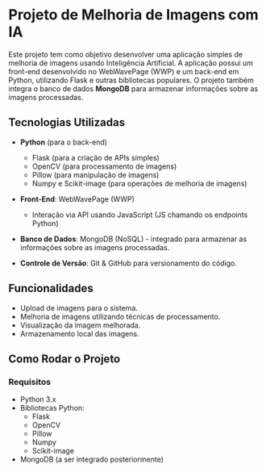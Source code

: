 # Projeto de Melhoria de Imagens com IA

Este projeto tem como objetivo desenvolver uma aplicação simples de melhoria de imagens usando Inteligência Artificial. A aplicação possui um front-end desenvolvido no WebWavePage (WWP) e um back-end em Python, utilizando Flask e outras bibliotecas populares. O projeto também integra o banco de dados **MongoDB** para armazenar informações sobre as imagens processadas.

## Tecnologias Utilizadas

- **Python** (para o back-end)
  - Flask (para a criação de APIs simples)
  - OpenCV (para processamento de imagens)
  - Pillow (para manipulação de imagens)
  - Numpy e Scikit-image (para operações de melhoria de imagens)

- **Front-End**: WebWavePage (WWP)
  - Interação via API usando JavaScript (JS chamando os endpoints Python)

- **Banco de Dados**: MongoDB (NoSQL) - integrado para armazenar as informações sobre as imagens processadas.

- **Controle de Versão**: Git & GitHub para versionamento do código.

## Funcionalidades

- Upload de imagens para o sistema.
- Melhoria de imagens utilizando técnicas de processamento.
- Visualização da imagem melhorada.
- Armazenamento local das imagens.

## Como Rodar o Projeto

### Requisitos

- Python 3.x
- Bibliotecas Python:
  - Flask
  - OpenCV
  - Pillow
  - Numpy
  - Scikit-image
- MongoDB (a ser integrado posteriormente)
